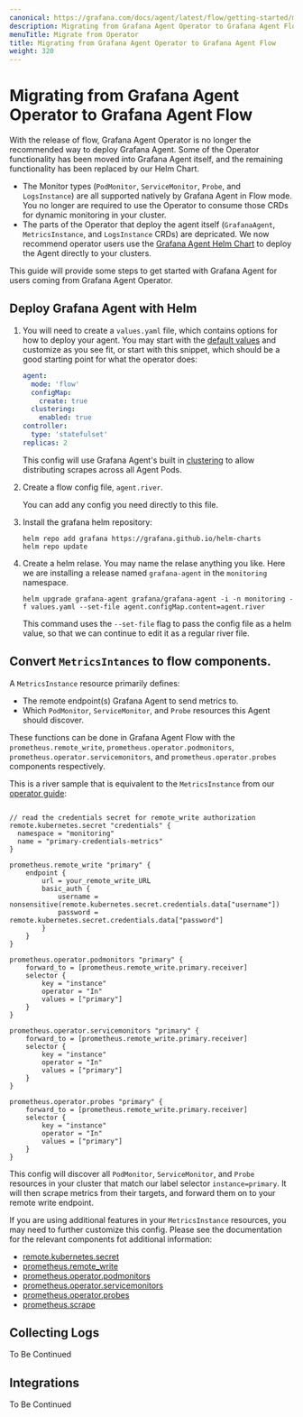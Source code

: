 ```yaml
---
canonical: https://grafana.com/docs/agent/latest/flow/getting-started/migrating-from-operator/
description: Migrating from Grafana Agent Operator to Grafana Agent Flow
menuTitle: Migrate from Operator
title: Migrating from Grafana Agent Operator to Grafana Agent Flow
weight: 320
---
```


# Migrating from Grafana Agent Operator to Grafana Agent Flow

With the release of flow, Grafana Agent Operator is no longer the recommended way to deploy Grafana Agent. Some of the Operator functionality has been moved into Grafana Agent
itself, and the remaining functionality has been replaced by our Helm Chart.

- The Monitor types (`PodMonitor`, `ServiceMonitor`, `Probe`, and `LogsInstance`) are all supported natively by Grafana Agent in Flow mode. You no longer are 
required to use the Operator to consume those CRDs for dynamic monitoring in your cluster.
- The parts of the Operator that deploy the agent itself (`GrafanaAgent`, `MetricsInstance`, and `LogsInstance` CRDs) are depricated. We now recommend
operator users use the [Grafana Agent Helm Chart](https://grafana.com/docs/agent/latest/flow/setup/install/kubernetes/) to deploy the Agent directly to your clusters.

This guide will provide some steps to get started with Grafana Agent for users coming from Grafana Agent Operator.

## Deploy Grafana Agent with Helm

1. You will need to create a `values.yaml` file, which contains options for how to deploy your agent. You may start with the [default values](https://github.com/grafana/agent/blob/main/operations/helm/charts/grafana-agent/values.yaml) and customize as you see fit, or start with this snippet, which should be a good starting point for what the operator does:

    ```yaml
    agent:
      mode: 'flow'
      configMap:
        create: true
      clustering:
        enabled: true
    controller:
      type: 'statefulset'
    replicas: 2
    ```

    This config will use Grafana Agent's built in [clustering]() to allow distributing scrapes across all Agent Pods.

2. Create a flow config file, `agent.river`.

    You can add any config you need directly to this file.

3. Install the grafana helm repository:

    ```
    helm repo add grafana https://grafana.github.io/helm-charts
    helm repo update
    ```

4. Create a helm relase. You may name the relase anything you like. Here we are installing a release named `grafana-agent` in the `monitoring` namespace.

    ```
    helm upgrade grafana-agent grafana/grafana-agent -i -n monitoring -f values.yaml --set-file agent.configMap.content=agent.river
    ```

    This command uses the `--set-file` flag to pass the config file as a helm value, so that we can continue to edit it as a regular river file.

## Convert `MetricsIntances` to flow components.

A `MetricsInstance` resource primarily defines:

- The remote endpoint(s) Grafana Agent to send metrics to.
- Which `PodMonitor`, `ServiceMonitor`, and `Probe` resources this Agent should discover.

These functions can be done in Grafana Agent Flow with the `prometheus.remote_write`, `prometheus.operator.podmonitors`, `prometheus.operator.servicemonitors`, and `prometheus.operator.probes` components respectively.

This is a river sample that is equivalent to the `MetricsInstance` from our [operator guide](https://grafana.com/docs/agent/latest/operator/deploy-agent-operator-resources/#deploy-a-metricsinstance-resource):

```river

// read the credentials secret for remote_write authorization
remote.kubernetes.secret "credentials" {
  namespace = "monitoring"
  name = "primary-credentials-metrics"
}

prometheus.remote_write "primary" {
    endpoint {
        url = your_remote_write_URL
        basic_auth {
            username = nonsensitive(remote.kubernetes.secret.credentials.data["username"])
            password = remote.kubernetes.secret.credentials.data["password"]
        }
    }
}

prometheus.operator.podmonitors "primary" {
    forward_to = [prometheus.remote_write.primary.receiver]
    selector {
        key = "instance"
        operator = "In"
        values = ["primary"]
    }
}

prometheus.operator.servicemonitors "primary" {
    forward_to = [prometheus.remote_write.primary.receiver]
    selector {
        key = "instance"
        operator = "In"
        values = ["primary"]
    }
}

prometheus.operator.probes "primary" {
    forward_to = [prometheus.remote_write.primary.receiver]
    selector {
        key = "instance"
        operator = "In"
        values = ["primary"]
    }
}

```

This config will discover all `PodMonitor`, `ServiceMonitor`, and `Probe` resources in your cluster that match our label selector `instance=primary`. It will then scrape metrics from their targets, and forward them on to your remote write endpoint.

If you are using additional features in your `MetricsInstance` resources, you may need to further customize this config. Please see the documentation for the relevant components fot additional information:

- [remote.kubernetes.secret](https://grafana.com/docs/agent/latest/flow/reference/components/remote.kubernetes.secret)
- [prometheus.remote_write](https://grafana.com/docs/agent/latest/flow/reference/components/prometheus.remote_write)
- [prometheus.operator.podmonitors](https://grafana.com/docs/agent/latest/flow/reference/components/prometheus.operator.podmonitors)
- [prometheus.operator.servicemonitors](https://grafana.com/docs/agent/latest/flow/reference/components/prometheus.operator.servicemonitors)
- [prometheus.operator.probes](https://grafana.com/docs/agent/latest/flow/reference/components/prometheus.operator.probes)
- [prometheus.scrape](https://grafana.com/docs/agent/latest/flow/reference/components/prometheus.scrape)

## Collecting Logs

To Be Continued

## Integrations

To Be Continued